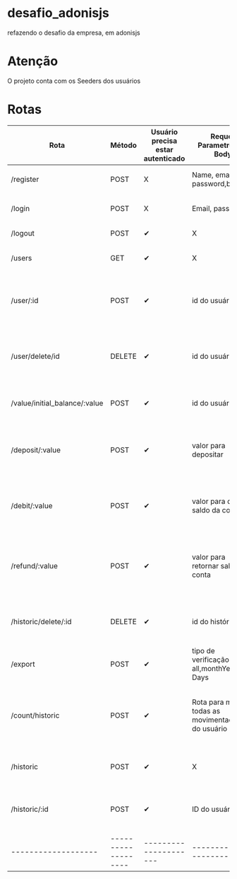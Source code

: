 # desafio_adonisjs
refazendo o desafio da empresa, em adonisjs


# Atenção
O projeto conta com os Seeders dos usuários

# Rotas 
| Rota |Método| Usuário precisa estar autenticado  | Requer Parametros no Body  |       Descrição     | 
| ------------------- | ------------------- | ---------------------  | -------------------------- |  -------------------|
|/register| POST  | X | Name, email, password,birthday | Rota para criação de usuário|
| /login| POST| X  | Email, password| Rota para autenticação de usuário|
| /logout| POST | ✔ | X  | Rota deslogar usuário|
| /users| GET | ✔ | X  | Rota para busca de todos os usuários|
| /user/:id| POST| ✔ | id do usuário  | Rota para busca um usuário específico através de seu ID|
| /user/delete/id| DELETE| ✔ | id do usuário  | Rota para deletar um usuário específico através de seu ID|
| /value/initial_balance/:value| POST| ✔ | id do usuário  | Rota para definir um valor inicial ao usuário|
| /deposit/:value| POST| ✔ | valor para depositar  | Rota para dar créditos um usuário específico através de seu ID|
| /debit/:value| POST| ✔ | valor para debitar saldo da conta  | Rota para retirar créditos um usuário específico através de seu ID |
| /refund/:value| POST| ✔ | valor para retornar saldo da conta  | Rota para retornar créditos um usuário específico através de seu ID |
| /historic/delete/:id| DELETE| ✔ | id do histórico  | Rota para deletar histórico do usuário através de seu ID|
| /export| POST| ✔ | tipo de verificação. tipos: all,monthYear ou Days  | Rota exportação do arquivo csv|
| /count/historic| POST | ✔ | Rota para mostrar todas as movimentações do usuário | soma de todas as movimentações (débito, crédito e estorno) mais o saldo inicial do usuário|
| /historic| POST| ✔ | X  | Rota para mostrar histórico do usuário |
| /historic/:id| POST| ✔ | ID do usuário  | Rota para mostrar histórico de um usuário através de seu ID|
| ------------------- | ------------------- | ---------------------  | -------------------------- |  -------------------|
